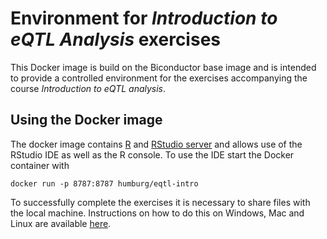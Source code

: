 # Environment for *Introduction to eQTL Analysis* exercises
This Docker image is build on the Biconductor base image and
is intended to provide a controlled environment for the 
exercises accompanying the course *Introduction to eQTL analysis*.

## Using the Docker image
The docker image contains [R](http://www.r-project.org/) and 
[RStudio server](http://www.rstudio.com/) and allows use of the RStudio IDE
as well as the R console. To use the IDE start the Docker container with

```
docker run -p 8787:8787 humburg/eqtl-intro
``` 
To successfully complete the exercises it is necessary to share files
with the local machine. Instructions on how to do this on Windows, Mac and Linux
are available [here](https://github.com/rocker-org/rocker/wiki/Sharing-files-with-host-machine).
